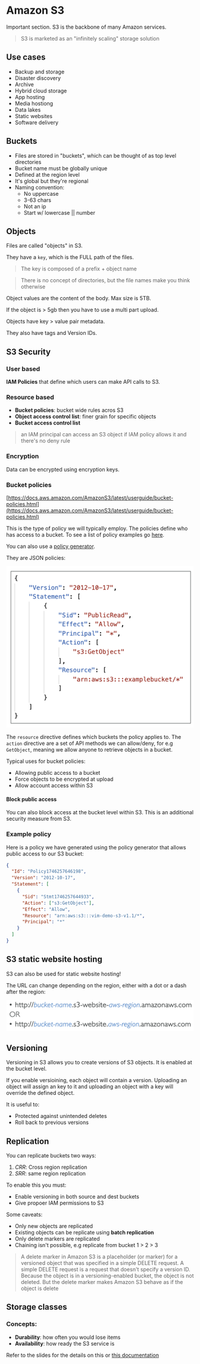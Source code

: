 # Amazon S3

Important section. S3 is the backbone of many Amazon services.

> S3 is marketed as an "infinitely scaling" storage solution

## Use cases

- Backup and storage
- Disaster discovery
- Archive
- Hybrid cloud storage
- App hosting
- Media hostiong
- Data lakes
- Static websites
- Software delivery

## Buckets

- Files are stored in "buckets", which can be thought of as top level directories
- Bucket name must be globally unique
- Defined at the region level
- It's global but they're regional
- Naming convention:
  - No uppercase
  - 3-63 chars
  - Not an ip
  - Start w/ lowercase || number

## Objects

Files are called "objects" in S3.

They have a `key`, which is the FULL path of the files.

> The key is composed of a prefix + object name

> There is no concept of directories, but the file names make you think otherwise

Object values are the content of the body. Max size is 5TB.

If the object is > 5gb then you have to use a multi part upload.

Objects have key > value pair metadata.

They also have tags and Version IDs.

## S3 Security

### User based

**IAM Policies** that define which users can make API calls to S3.

### Resource based

- **Bucket policies**: bucket wide rules acros S3
- **Object access control list**: finer grain for specific objects
- **Bucket access control list**

> an IAM principal can access an S3 object if IAM policy allows it and there's no deny rule

### Encryption

Data can be encrypted using encryption keys.

### Bucket policies

[https://docs.aws.amazon.com/AmazonS3/latest/userguide/bucket-policies.html](https://docs.aws.amazon.com/AmazonS3/latest/userguide/bucket-policies.html)

This is the type of policy we will typically employ. The policies define who has access to a bucket. To see a list of policy examples go [here](https://docs.aws.amazon.com/AmazonS3/latest/userguide/example-bucket-policies.html?icmpid=docs_amazons3_console).

You can also use a [policy generator](https://awspolicygen.s3.amazonaws.com/policygen.html).

They are JSON policies:

![](assets/bucket-policy.png)

The `resource` directive defines which buckets the policy applies to. The `action` directive are a set of API methods we can allow/deny, for e.g `GetObject`, meaning we allow anyone to retrieve objects in a bucket.

Typical uses for bucket policies:

- Allowing public access to a bucket
- Force objects to be encrypted at upload
- Allow account access within S3

#### Block public access

You can also block access at the bucket level within S3. This is an additional security measure from S3.

### Example policy

Here is a policy we have generated using the policy generator that allows public access to our S3 bucket:

```json
{
  "Id": "Policy1746257646198",
  "Version": "2012-10-17",
  "Statement": [
    {
      "Sid": "Stmt1746257644933",
      "Action": ["s3:GetObject"],
      "Effect": "Allow",
      "Resource": "arn:aws:s3:::vim-demo-s3-v1.1/*",
      "Principal": "*"
    }
  ]
}
```

## S3 static website hosting

S3 can also be used for static website hosting!

The URL can change depending on the region, either with a dot or a dash after the region:

![](assets/s3-static-site-url.png)

## Versioning

Versioning in S3 allows you to create versions of S3 objects. It is enabled at the bucket level. 

If you enable versioining, each object will contain a version. Uploading an object will assign an key to it and uploading an object with a key will override the defined object.

It is useful to:

- Protected against unintended deletes
- Roll back to previous versions

## Replication

You can replicate buckets two ways:

1. *CRR*: Cross region replication
2. *SRR*: same region replication

To enable this you must:

- Enable versioning in both source and dest buckets
- Give propoer IAM permissions to S3

Some caveats:

- Only new objects are replicated
- Existing objects can be replicate using **batch replication**
- Only delete markers are replicated
- Chaining isn't possible, e.g replicate from bucket 1 > 2 > 3

> A delete marker in Amazon S3 is a placeholder (or marker) for a versioned object that was specified in a simple DELETE request. A simple DELETE request is a request that doesn't specify a version ID. Because the object is in a versioning-enabled bucket, the object is not deleted. But the delete marker makes Amazon S3 behave as if the object is delete


## Storage classes

### Concepts:

- **Durability**: how often you would lose items
- **Availability**: how ready the S3 service is

Refer to the slides for the details on this or [this documentation](https://docs.aws.amazon.com/AmazonS3/latest/userguide/storage-class-intro.html#sc-compare)
